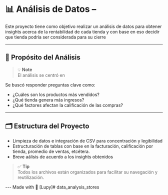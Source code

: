# 📊 Análisis de Datos – 

Este proyecto tiene como objetivo realizar un análisis de datos para obtener insights acerca de la rentabilidad de cada tienda y con base en eso decidir que tienda podría ser considerada para su cierre

---

## 🎯 Propósito del Análisis

> 💡 **Note**  
> El análisis se centró en 

Se buscó responder preguntas clave como:

- ¿Cuáles son los productos más vendidos?
- ¿Qué tienda genera más ingresos?
- ¿Qué factores afectan la calificación de las compras?

---

## 🗂️ Estructura del Proyecto
- Limpieza de datos e integración de CSV para concentración y legibilidad
- Estructuración de tablas con base en la facturación, calificación por tienda, promedio de ventas, etcétera.
- Breve aálisis de acuerdo a los insights obtenidos


> ✅ **Tip**  
> Todos los archivos están organizados para facilitar su navegación y reutilización.





--- Made with 💜 [Lupy]# data_analysis_stores
